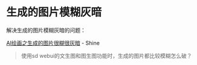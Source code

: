 # 生成的图片模糊灰暗

解决生成的图片模糊灰暗的问题：

[AI绘画之生成的图片很糊很灰暗](https://blog.shineyu.cn/sd-webui-solve-image-blur.html) - Shine

> 使用sd webui的文生图和图生图功能时，生成的图片都比较模糊怎么破？
